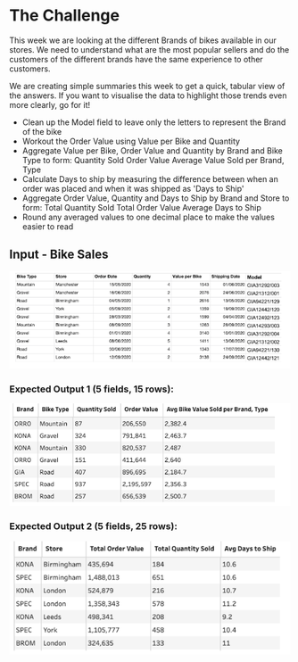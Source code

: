 # The Challenge

This week we are looking at the different Brands of bikes available in our stores. We need to understand what are the most popular sellers and do the customers of the different brands have the same experience to other customers. 

We are creating simple summaries this week to get a quick, tabular view of the answers. If you want to visualise the data to highlight those trends even more clearly, go for it! 

- Clean up the Model field to leave only the letters to represent the Brand of the bike
- Workout the Order Value using Value per Bike and Quantity
- Aggregate Value per Bike, Order Value and Quantity by Brand and Bike Type to form: 
    Quantity Sold
    Order Value
    Average Value Sold per Brand, Type
- Calculate Days to ship by measuring the difference between when an order was placed and when it was shipped as 'Days to Ship'
- Aggregate Order Value, Quantity and Days to Ship by Brand and Store to form:
    Total Quantity Sold
    Total Order Value
    Average Days to Ship
- Round any averaged values to one decimal place to make the values easier to read

## Input - Bike Sales

![alt text](image.png)

### Expected Output 1 (5 fields, 15 rows):

![alt text](image-1.png)

### Expected Output 2 (5 fields, 25 rows):

![alt text](image-2.png)